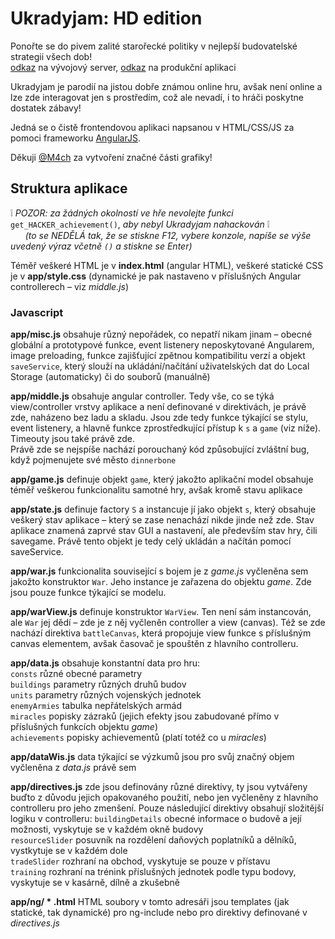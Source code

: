 # Ukradyjam: HD edition
Ponořte se do pivem zalité starořecké politiky v nejlepší budovatelské strategii všech dob!  
[odkaz](https://ukradyjam.netlify.com) na vývojový server, [odkaz](http://jira.zby.cz/content/UkradyjamHD/) na produkční aplikaci

Ukradyjam je parodií na jistou dobře známou online hru, avšak není online a lze zde interagovat jen s prostředím, což ale nevadí, i to hráči poskytne dostatek zábavy!

Jedná se o čistě frontendovou aplikaci napsanou v HTML/CSS/JS za pomoci frameworku [AngularJS](https://angularjs.org/).

Děkuji [@M4ch](https://github.com/M4ch) za vytvoření značné části grafiky!

## Struktura aplikace

:grey_exclamation: _POZOR: za žádných okolností ve hře nevolejte funkci_ `get_HACKER_achievement()`, _aby nebyl Ukradyjam nahackován_ :grey_exclamation:  
&nbsp;&nbsp;&nbsp;&nbsp;&nbsp;&nbsp;_(to se NEDĚLÁ tak, že se stiskne F12, vybere konzole, napíše se výše uvedený výraz včetně `()` a stiskne se Enter)_

Téměř veškeré HTML je v **index.html** (angular HTML), veškeré statické CSS je v **app/style.css** (dynamické je pak nastaveno v příslušných Angular controllerech – viz *middle.js*)

### Javascript

**app/misc.js** obsahuje různý nepořádek, co nepatří nikam jinam – obecné globální a prototypové funkce, event listenery neposkytované Angularem,
image preloading, funkce zajišťující zpětnou kompatibilitu verzí a objekt `saveService`,
který slouží na ukládání/načítání uživatelských dat do Local Storage (automaticky) či do souborů (manuálně)

**app/middle.js** obsahuje angular controller. Tedy vše, co se týká view/controller vrstvy aplikace a není definované v direktivách, je právě zde, naházeno bez ladu a skladu.
Jsou zde tedy funkce týkající se stylu, event listenery, a hlavně funkce zprostředkující přístup k `s` a `game` (viz níže). Timeouty jsou také právě zde.  
Právě zde se nejspíše nachází porouchaný kód způsobující zvláštní bug, když pojmenujete své město `dinnerbone`

**app/game.js** definuje objekt `game`, který jakožto aplikační model obsahuje téměř veškerou funkcionalitu samotné hry, avšak kromě stavu aplikace

**app/state.js** definuje factory `S` a instancuje jí jako objekt `s`, který obsahuje veškerý stav aplikace – který se zase nenachází nikde jinde než zde.
Stav aplikace znamená zaprvé stav GUI a nastavení, ale především stav hry, čili savegame.
Právě tento objekt je tedy celý ukládán a načítán pomocí saveService.

**app/war.js** funkcionalita související s bojem je z *game.js* vyčleněna sem jakožto konstruktor `War`. Jeho instance je zařazena do objektu *game*. Zde jsou pouze funkce týkající se modelu.

**app/warView.js** definuje konstruktor `WarView`. Ten není sám instancován, ale `War` jej dědí – zde je z něj vyčleněn controller a view (canvas).
Též se zde nachází direktiva `battleCanvas`, která propojuje view funkce s příslušným canvas elementem, avšak časovač je spouštěn z hlavního controlleru.

**app/data.js** obsahuje konstantní data pro hru:  
`consts` různé obecné parametry  
`buildings` parametry různých druhů budov  
`units` parametry různých vojenských jednotek  
`enemyArmies` tabulka nepřátelských armád  
`miracles` popisky zázraků (jejich efekty jsou zabudované přímo v příslušných funkcích objektu *game*)  
`achievements` popisky achievementů (platí totéž co u *miracles*)

**app/dataWis.js** data týkající se výzkumů jsou pro svůj značný objem vyčleněna z *data.js* právě sem

**app/directives.js** zde jsou definovány různé direktivy, ty jsou vytvářeny buďto z důvodu jejich opakovaného použití, nebo jen vyčleněny z hlavního controlleru pro jeho zmenšení.
Pouze následující direktivy obsahují složitější logiku v controlleru:
`buildingDetails` obecné informace o budově a její možnosti, vyskytuje se v každém okně budovy  
`resourceSlider` posuvník na rozdělení daňových poplatníků a dělníků, vystkytuje se v každém dole  
`tradeSlider` rozhraní na obchod, vyskytuje se pouze v přístavu  
`training` rozhraní na trénink příslušných jednotek podle typu bodovy, vyskytuje se v kasárně, dílně a zkušebně

**app/ng/ \* .html** HTML soubory v tomto adresáři jsou templates (jak statické, tak dynamické) pro ng-include nebo pro direktivy definované v *directives.js*
